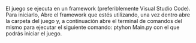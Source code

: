 El juego se ejecuta en un framework (preferiblemente Visual Studio Code). Para iniciarlo, Abre el framework que estés utilizando, una vez dentro abre la carpeta del juego y, a continuación abre el terminal de comandos del mismo para ejecutar el siguiente comando: ptyhon Main.py con el que podrás iniciar el juego.
